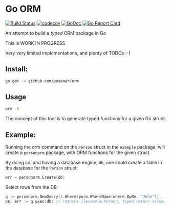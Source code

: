 # Go ORM

[![Build Status](https://travis-ci.org/posener/orm.svg?branch=master)](https://travis-ci.org/posener/orm)
[![codecov](https://codecov.io/gh/posener/orm/branch/master/graph/badge.svg)](https://codecov.io/gh/posener/orm)
[![GoDoc](https://godoc.org/github.com/posener/orm?status.svg)](http://godoc.org/github.com/posener/orm)
[![Go Report Card](https://goreportcard.com/badge/github.com/posener/orm)](https://goreportcard.com/report/github.com/posener/orm)

An attempt to build a *typed* ORM package in Go

This is WORK IN PROGRESS

Very very limited implementations, and plenty of TODOs :-)

## Install:

```bash
go get -u github.com/posener/orm
```

## Usage

```bash
orm -h
```

The concept of this tool is to generate typed functions for a given Go struct.

## Example:
Running the orm command on the `Person` struct in the `example` package, will create a `personorm` package, with
ORM functions for the given struct.

By doing so, and having a database engine, `db`, one could create a table in the database
for the `Person` struct:

```go
err = personorm.Create(db)
```

Select rows from the DB:

```go
q := personorm.NewQuery().Where(porm.WhereName(where.OpNe, "John")),
ps, err := q.Exec(db) // returns []example.Person, typed return value.
```